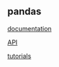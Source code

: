 
## pandas

[documentation](http://pandas.pydata.org/pandas-docs/stable/)

[API](http://pandas.pydata.org/pandas-docs/stable/api.html)

[tutorials](http://pandas.pydata.org/pandas-docs/stable/tutorials.html)



